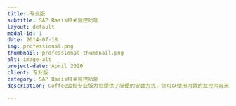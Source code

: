 ```yaml
---
title: 专业版
subtitle: SAP Basis相关监控功能
layout: default
modal-id: 1
date: 2014-07-18
img: professional.png
thumbnail: professional-thumbnail.png
alt: image-alt
project-date: April 2020
client: 专业版
category: SAP Basis相关监控功能
description: Coffee监控专业版为您提供了简便的安装方式，您可以使用内置的监控内容来对您的系统进行监控管理.

---
```

